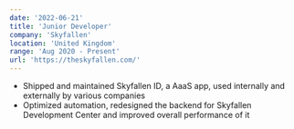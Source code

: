 ```yaml
---
date: '2022-06-21'
title: 'Junior Developer'
company: 'Skyfallen'
location: 'United Kingdom'
range: 'Aug 2020 - Present'
url: 'https://theskyfallen.com/'
---
```


- Shipped and maintained Skyfallen ID, a AaaS app, used internally and externally by various companies
- Optimized automation, redesigned the backend for Skyfallen Development Center and improved overall performance of it